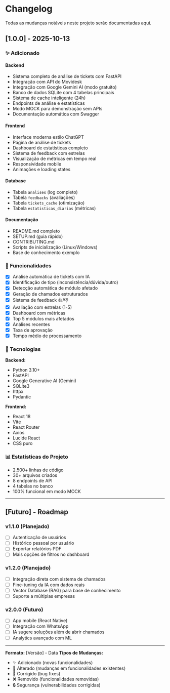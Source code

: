 # Changelog

Todas as mudanças notáveis neste projeto serão documentadas aqui.

## [1.0.0] - 2025-10-13

### ✨ Adicionado

#### Backend
- Sistema completo de análise de tickets com FastAPI
- Integração com API do Movidesk
- Integração com Google Gemini AI (modo gratuito)
- Banco de dados SQLite com 4 tabelas principais
- Sistema de cache inteligente (24h)
- Endpoints de análise e estatísticas
- Modo MOCK para demonstração sem APIs
- Documentação automática com Swagger

#### Frontend
- Interface moderna estilo ChatGPT
- Página de análise de tickets
- Dashboard de estatísticas completo
- Sistema de feedback com estrelas
- Visualização de métricas em tempo real
- Responsividade mobile
- Animações e loading states

#### Database
- Tabela `analises` (log completo)
- Tabela `feedbacks` (avaliações)
- Tabela `tickets_cache` (otimização)
- Tabela `estatisticas_diarias` (métricas)

#### Documentação
- README.md completo
- SETUP.md (guia rápido)
- CONTRIBUTING.md
- Scripts de inicialização (Linux/Windows)
- Base de conhecimento exemplo

### 🎯 Funcionalidades

- [x] Análise automática de tickets com IA
- [x] Identificação de tipo (inconsistência/dúvida/outro)
- [x] Detecção automática de módulo afetado
- [x] Geração de chamados estruturados
- [x] Sistema de feedback 👍/👎
- [x] Avaliação com estrelas (1-5)
- [x] Dashboard com métricas
- [x] Top 5 módulos mais afetados
- [x] Análises recentes
- [x] Taxa de aprovação
- [x] Tempo médio de processamento

### 🔧 Tecnologias

**Backend:**
- Python 3.10+
- FastAPI
- Google Generative AI (Gemini)
- SQLite3
- httpx
- Pydantic

**Frontend:**
- React 18
- Vite
- React Router
- Axios
- Lucide React
- CSS puro

### 📊 Estatísticas do Projeto

- 2.500+ linhas de código
- 30+ arquivos criados
- 8 endpoints de API
- 4 tabelas no banco
- 100% funcional em modo MOCK

---

## [Futuro] - Roadmap

### v1.1.0 (Planejado)
- [ ] Autenticação de usuários
- [ ] Histórico pessoal por usuário
- [ ] Exportar relatórios PDF
- [ ] Mais opções de filtros no dashboard

### v1.2.0 (Planejado)
- [ ] Integração direta com sistema de chamados
- [ ] Fine-tuning da IA com dados reais
- [ ] Vector Database (RAG) para base de conhecimento
- [ ] Suporte a múltiplas empresas

### v2.0.0 (Futuro)
- [ ] App mobile (React Native)
- [ ] Integração com WhatsApp
- [ ] IA sugere soluções além de abrir chamados
- [ ] Analytics avançado com ML

---

**Formato:** [Versão] - Data
**Tipos de Mudanças:**
- ✨ Adicionado (novas funcionalidades)
- 🔧 Alterado (mudanças em funcionalidades existentes)
- 🐛 Corrigido (bug fixes)
- ❌ Removido (funcionalidades removidas)
- 🔒 Segurança (vulnerabilidades corrigidas)

